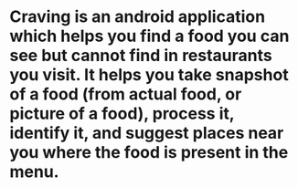 # Craving is an android application which helps you find a food you can see but cannot find in restaurants you visit. It helps you take snapshot of a food (from actual food, or picture of a food), process it, identify it, and suggest places near you where the food is present in the menu.
